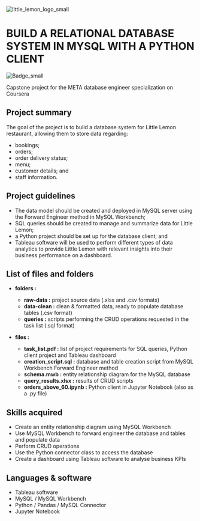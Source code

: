 ![little_lemon_logo_small](https://github.com/CelineBoutinon/little-lemon/assets/143210563/591c0036-f1d9-46c7-8fdf-e90fc978ff6f)



# BUILD A RELATIONAL DATABASE SYSTEM IN MYSQL WITH A PYTHON CLIENT
![Badge_small](https://github.com/CelineBoutinon/little-lemon/assets/143210563/97c01696-f475-41ff-a55c-76238142e074)

Capstone project for the META database engineer specialization on Coursera

## Project summary
The goal of the project is to build a database system for Little Lemon restaurant, allowing them to store data regarding:
  - bookings;
  - orders;
  - order delivery status;
  - menu;
  - customer details; and
  - staff information.

## Project guidelines
- The data model should be created and deployed in MySQL server using the Forward Engineer method in MySQL Workbench;
- SQL queries should be created to manage and summarize data for Little Lemon;
- a Python project should be set up for the database client; and
- Tableau software will be used to perform different types of data analytics to provide Little Lemon with relevant insights into their business performance on a dashboard. 


## List of files and folders
* **folders :**
  - **raw-data :** project source data (.xlsx and .csv formats)
  - **data-clean :** clean & formatted data, ready to populate database tables (.csv format)
  - **queries :** scripts performing the CRUD operations requested in the task list (.sql format)


* **files :**
	- **task_list.pdf :** list of project requirements for SQL queries, Python client project and Tableau dashboard
	- **creation_script.sql :** database and table creation script from MySQL Workbench Forward Engineer method
	- **schema.mwb :** entity relationship diagram for the MySQL database
	- **query_results.xlsx :** results of CRUD scripts
	- **orders_above_60.ipynb :** Python client in Jupyter Notebook (also as a .py file)


## Skills acquired
* Create an entity relationship diagram using MySQL Workbench
* Use MySQL Workbench to forward engineer the database and tables and populate data
* Perform CRUD operations
* Use the Python connector class to access the database
* Create a dashboard using Tableau software to analyse business KPIs


## Languages & software
* Tableau software
* MySQL / MySQL Workbench
* Python / Pandas / MySQL Connector
* Jupyter Notebook








